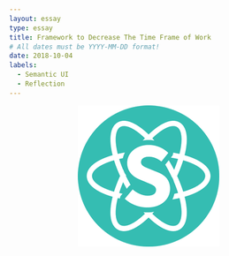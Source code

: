```yaml
---
layout: essay
type: essay
title: Framework to Decrease The Time Frame of Work
# All dates must be YYYY-MM-DD format!
date: 2018-10-04
labels:
  - Semantic UI
  - Reflection
---
```


<p align="center">
  <img src="../images/Semantic_UI_Logo.png">
</p>

